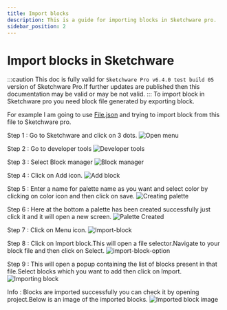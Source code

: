 ```yaml
---
title: Import blocks
description: This is a guide for importing blocks in Sketchware pro.
sidebar_position: 2
---
```

# Import blocks in Sketchware
:::caution
This doc is fully valid for `Sketchware Pro v6.4.0 test build 05` version of Sketchware Pro.If further updates are published then this documentation may be valid or may be not valid.
:::
To import block in Sketchware pro you need block file generated by exporting block.

For example I am going to use [File.json](https://drive.google.com/file/d/1BVXQmYPJ-kHlt70y4j4eZt7TpMlUOhnJ/view?usp=drivesdk) and trying to import block from this file to Sketchware pro.

Step 1 : Go to Sketchware and click on 3 dots.
![Open menu](assets/Open-menu.jpg)

Step 2 : Go to developer tools
![Developer tools](assets/developer-tools.jpg)

Step 3 : Select Block manager
![Block manager](assets/block-manager.jpg)

Step 4 : Click on Add icon.
![Add block](assets/Add-block.jpg)

Step 5 : Enter a name for palette name as you want and select color by clicking on color icon and then click on save.
![Creating palette](assets/creating-palette2.jpg)

Step 6 : Here at the bottom a palette has been created successfully just click it and it will open a new screen.
![Palette Created](assets/palette-created.jpg)

Step 7 : Click on Menu icon.
![Import-block](assets/import-block.jpg)

Step 8 : Click on Import block.This will open a file selector.Navigate to your block file and then click on Select.
![import-block-option](assets/import-block-option.jpg)

Step 9 : This will open a popup containing the list of blocks present in that file.Select blocks which you want to add then click on Import.
![Importing block](assets/import-button-block.jpg)

Info : Blocks are imported successfully you can check it by opening project.Below is an image of the imported blocks.
![Imported block image](assets/result.jpg)